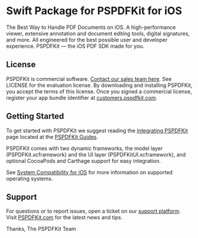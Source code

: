 Swift Package for PSPDFKit for iOS
==================================

The Best Way to Handle PDF Documents on iOS. A high-performance viewer, extensive annotation and document editing tools, digital signatures, and more. All engineered for the best possible user and developer experience. PSPDFKit — the iOS PDF SDK made for you.

## License

PSPDFKit is commercial software. [Contact our sales team here](https://pspdfkit.com/sales/).
See LICENSE for the evaluation license. By downloading and installing PSPDFKit, you accept the terms of this license.
Once you signed a commercial license, register your app bundle identifier at [customers.pspdfkit.com](https://customers.pspdfkit.com).

## Getting Started

To get started with PSPDFKit we suggest reading the [Integrating PSPDFKit](https://pspdfkit.com/guides/ios/current/getting-started/integrating-pspdfkit) page located
at the [PSPDFKit Guides](https://pspdfkit.com/guides/ios/current/).

PSPDFKit comes with two dynamic frameworks, the model layer (PSPDFKit.xcframework) and the UI layer (PSPDFKitUI.xcframework), and optional CocoaPods and Carthage support for easy integration.

See [System Compatibility for iOS](https://pspdfkit.com/guides/ios/announcements/version-support/) for more information on supported operating systems.

## Support

For questions or to report issues, open a ticket on our [support platform](https://pspdfkit.com/support/request).
Visit [PSPDFKit.com](https://www.pspdfkit.com) for the latest news and tips.

Thanks,
The PSPDFKit Team


